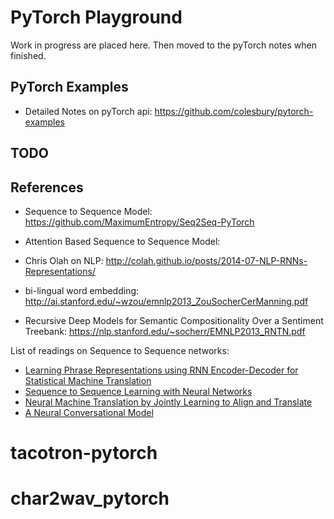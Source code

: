 # PyTorch Playground

Work in progress are placed here. Then moved to the pyTorch notes when finished.

## PyTorch Examples
- Detailed Notes on pyTorch api: https://github.com/colesbury/pytorch-examples

## TODO


## References
- Sequence to Sequence Model: https://github.com/MaximumEntropy/Seq2Seq-PyTorch
- Attention Based Sequence to Sequence Model: 

- Chris Olah on NLP: http://colah.github.io/posts/2014-07-NLP-RNNs-Representations/

- bi-lingual word embedding: http://ai.stanford.edu/~wzou/emnlp2013_ZouSocherCerManning.pdf
    
- Recursive Deep Models for Semantic Compositionality Over a Sentiment Treebank: https://nlp.stanford.edu/~socherr/EMNLP2013_RNTN.pdf

List of readings on Sequence to Sequence networks:

* [Learning Phrase Representations using RNN Encoder-Decoder for Statistical Machine Translation](http://arxiv.org/abs/1406.1078)
* [Sequence to Sequence Learning with Neural Networks](http://arxiv.org/abs/1409.3215)
* [Neural Machine Translation by Jointly Learning to Align and Translate](https://arxiv.org/abs/1409.0473)
* [A Neural Conversational Model](http://arxiv.org/abs/1506.05869)



# tacotron-pytorch
# char2wav_pytorch
